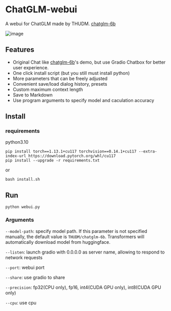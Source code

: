 # ChatGLM-webui

A webui for ChatGLM made by THUDM. [chatglm-6b](https://huggingface.co/THUDM/chatglm-6b)

![image](https://user-images.githubusercontent.com/36563862/226985330-48e3b7f8-8c03-4778-af39-fd9b3a993d19.png)

## Features

- Original Chat like [chatglm-6b](https://huggingface.co/THUDM/chatglm-6b)'s demo, but use Gradio Chatbox for better user experience.
- One click install script (but you still must install python)
- More parameters that can be freely adjusted
- Convenient save/load dialog history, presets
- Custom maximum context length
- Save to Markdown
- Use program arguments to specify model and caculation accuracy

## Install

### requirements

python3.10

```shell
pip install torch==1.13.1+cu117 torchvision==0.14.1+cu117 --extra-index-url https://download.pytorch.org/whl/cu117
pip install --upgrade -r requirements.txt
```

or

```shell
bash install.sh
```

## Run

```shell
python webui.py
```

### Arguments

`--model-path`: specify model path. If this parameter is not specified manually, the default value is `THUDM/chatglm-6b`. Transformers will automatically download model from huggingface.

`--listen`: launch gradio with 0.0.0.0 as server name, allowing to respond to network requests

`--port`: webui port

`--share`: use gradio to share

`--precision`: fp32(CPU only), fp16, int4(CUDA GPU only), int8(CUDA GPU only)

`--cpu`: use cpu

